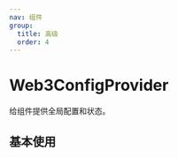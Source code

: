 ```yaml
---
nav: 组件
group:
  title: 高级
  order: 4
---
```


# Web3ConfigProvider

给组件提供全局配置和状态。

## 基本使用

<code src="./demos/simple.tsx"></code>
